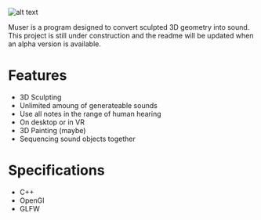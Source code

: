 ![alt text](https://www.bisektor.net/media/Banners/Muser-banner.jpg "Muser")

Muser is a program designed to convert sculpted 3D geometry into sound. This project is still under construction and the readme will be updated when an alpha version is available.

# Features

* 3D Sculpting
* Unlimited amoung of generateable sounds
* Use all notes in the range of human hearing
* On desktop or in VR
* 3D Painting (maybe)
* Sequencing sound objects together

# Specifications

* C++
* OpenGl
* GLFW
